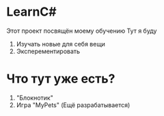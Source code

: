 # LearnC#
Этот проект посвящён моему обучению
Тут я буду 
1. Изучать новые для себя вещи
2. Эксперементировать

Что тут уже есть?
=================
1. "Блокнотик"
2. Игра "MyPets" (Ещё разрабатывается)
